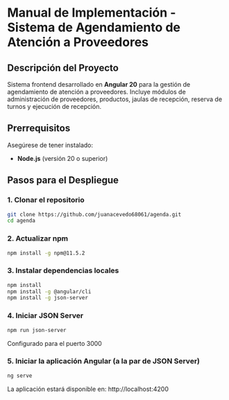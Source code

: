 # Manual de Implementación - Sistema de Agendamiento de Atención a Proveedores

## Descripción del Proyecto

Sistema frontend desarrollado en **Angular 20** para la gestión de agendamiento de atención a proveedores. Incluye módulos de administración de proveedores, productos, jaulas de recepción, reserva de turnos y ejecución de recepción.

## Prerrequisitos

Asegúrese de tener instalado:
- **Node.js** (versión 20 o superior)

## Pasos para el Despliegue

### 1. Clonar el repositorio
```bash
git clone https://github.com/juanacevedo68061/agenda.git
cd agenda
```
### 2. Actualizar npm
```bash
npm install -g npm@11.5.2 
```

### 3. Instalar dependencias locales
```bash
npm install
npm install -g @angular/cli
npm install -g json-server
```

### 4. Iniciar JSON Server
```bash
npm run json-server
```
Configurado para el puerto 3000

### 5. Iniciar la aplicación Angular (a la par de JSON Server)
```bash
ng serve
```
La aplicación estará disponible en: http://localhost:4200
